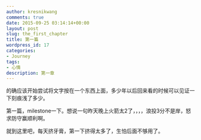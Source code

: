 ```yaml
---
author: kresnikwang
comments: true
date: 2015-09-25 03:14:14+00:00
layout: post
slug: the_first_chapter
title: 第一篇
wordpress_id: 17
categories:
- Journey
tags:
- 心情
description: 第一章
---
```


的确应该开始尝试将文字按在一个东西上面，多少年以后回来看的时候可以见证一下刻痕浅了多少。


第一篇，milestone一下。想说一句昨天晚上火箭太2了，，，，浪投3分不是岸，怒求防守赢顺利啊。


就到这里吧，每天挤牙膏，第一下挤得太多了，生怕后面不够用了。
